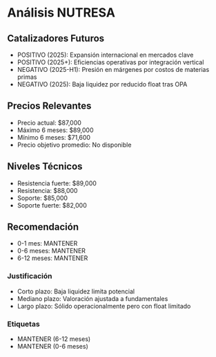# Análisis NUTRESA

## Catalizadores Futuros
- POSITIVO (2025): Expansión internacional en mercados clave
- POSITIVO (2025+): Eficiencias operativas por integración vertical
- NEGATIVO (2025-H1): Presión en márgenes por costos de materias primas
- NEGATIVO (2025): Baja liquidez por reducido float tras OPA

## Precios Relevantes
- Precio actual: $87,000
- Máximo 6 meses: $89,000
- Mínimo 6 meses: $71,600
- Precio objetivo promedio: No disponible

## Niveles Técnicos
- Resistencia fuerte: $89,000
- Resistencia: $88,000
- Soporte: $85,000
- Soporte fuerte: $82,000

## Recomendación
- 0-1 mes: MANTENER
- 0-6 meses: MANTENER
- 6-12 meses: MANTENER

### Justificación
- Corto plazo: Baja liquidez limita potencial
- Mediano plazo: Valoración ajustada a fundamentales
- Largo plazo: Sólido operacionalmente pero con float limitado

### Etiquetas
- MANTENER (6-12 meses)
- MANTENER (0-6 meses)
